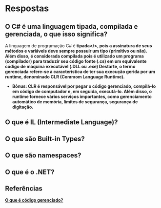 # Respostas

## O C# é uma linguagem tipada, compilada e gerenciada, o que isso significa?
A linguagem de programação C# é <b>tipada</>, pois a assinatura de seus métodos e variáveis deve sempre possuir um tipo (primitivo ou não). 
Além disso, é considerada <b>compilada</b> pois é utilizado um programa (compilador) para traduzir seu código fonte (.cs) em um equivalente código de máquina executável (.DLL ou .exe) 
Destarte, o termo <b>gerenciada</b> refere-se à característica de ter sua execução gerida por um runtime, denominado CLR (Commom Language Runtime).
- Bônus: CLR é responsável por pegar o código gerenciado, compilá-lo em código de computador e, em seguida, executá-lo. Além disso, o runtime fornece vários serviços importantes, como gerenciamento automático de memória, limites de segurança, segurança de digitação.

## O que é IL (Intermediate Language)?

## O que são Built-in Types?

## O que são namespaces?

## O que é o .NET?

## Referências
[O que é código gerenciado?](https://docs.microsoft.com/pt-br/dotnet/standard/managed-code)
